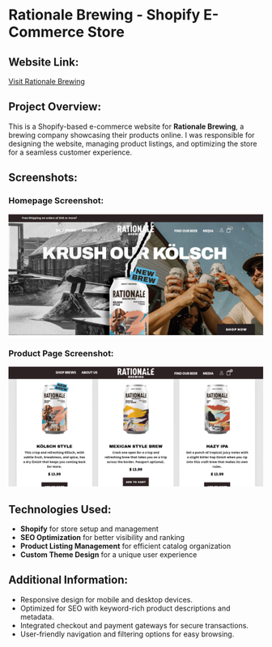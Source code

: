 # Rationale Brewing - Shopify E-Commerce Store

## Website Link:
[Visit Rationale Brewing](https://rationalebrewing.com/)

## Project Overview:
This is a Shopify-based e-commerce website for **Rationale Brewing**, a brewing company showcasing their products online. I was responsible for designing the website, managing product listings, and optimizing the store for a seamless customer experience.

## Screenshots:
### Homepage Screenshot:
![Homepage](rational%20brewing%20homepage.PNG)

### Product Page Screenshot:
![Product Page](rational%20brewing%20products%20page.PNG)

## Technologies Used:
- **Shopify** for store setup and management
- **SEO Optimization** for better visibility and ranking
- **Product Listing Management** for efficient catalog organization
- **Custom Theme Design** for a unique user experience

## Additional Information:
- Responsive design for mobile and desktop devices.
- Optimized for SEO with keyword-rich product descriptions and metadata.
- Integrated checkout and payment gateways for secure transactions.
- User-friendly navigation and filtering options for easy browsing.


